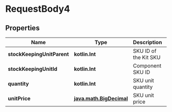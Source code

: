 
# RequestBody4

## Properties
Name | Type | Description | Notes
------------ | ------------- | ------------- | -------------
**stockKeepingUnitParent** | **kotlin.Int** | SKU ID of the Kit SKU | 
**stockKeepingUnitId** | **kotlin.Int** | Component SKU ID | 
**quantity** | **kotlin.Int** | SKU unit quantity | 
**unitPrice** | [**java.math.BigDecimal**](java.math.BigDecimal.md) | SKU unit price | 



